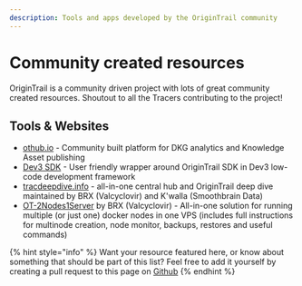 ```yaml
---
description: Tools and apps developed by the OriginTrail community
---
```


# Community created resources

OriginTrail is a community driven project with lots of great community created resources. Shoutout to all the Tracers contributing to the project!

## Tools & Websites

* [othub.io](https://www.othub.io/) - Community built platform for DKG analytics and Knowledge Asset publishing
* [Dev3 SDK](https://docs.dev3.sh/welcome-to-dev3/integrations/origintrail-dkg) - User friendly wrapper around OriginTrail SDK in Dev3 low-code development framework
* [tracdeepdive.info](https://deepdive.origintrail.club/guides) - all-in-one central hub and OriginTrail deep dive maintained by BRX (Valcyclovir) and K'walla (Smoothbrain Data)
* [OT-2Nodes1Server](https://github.com/Valcyclovir/OT-2Nodes1Server) by BRX (Valcyclovir) - All-in-one solution for running multiple (or just one) docker nodes in one VPS (includes full instructions for multinode creation, node monitor, backups, restores and useful commands)

{% hint style="info" %}
Want your resource featured here, or know about something that should be part of this list? Feel free to add it yourself by creating a pull request to this page on [Github](https://github.com/OriginTrail/dkg-docs)
{% endhint %}
